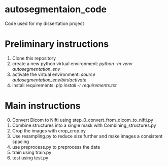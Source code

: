 # autosegmentaion_code
Code used for my dissertation project

# Preliminary instructions
1. Clone this repository
2. create a new python virtual environment: _python -m venv autosegmentation_env_
3. activate the virtual environment: _source autosegmentation_env/bin/activate_
4. install requirements: _pip install -r requirements.txt_

# Main instructions
0. Convert Dicom to Nifti using step_0_convert_from_dicom_to_nifti.py
1. Combine structures into a single mask with Combining_structures.py
2. Crop the images with crop_crop.py
3. Use resampling.py to reduce size further and make images a consistent spacing
4. use preprocess.py to preprocess the data
5. train using train.py
6. test using test.py

   
